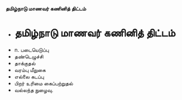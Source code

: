 **தமிழ்நாடு மாணவர் கணினித் திட்டம்**
- # தமிழ்நாடு மாணவர் கணினித் திட்டம்
- n. படையெடுப்பு
- தண்டெழுச்சி
- தாக்குதல்
- வரம்பு மீறுகை
- எல்லை கடப்பு
- பிறர் உரிமை கைப்பற்றுதல்
- வல்லந்த நுழைவு.

